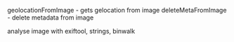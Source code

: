geolocationFromImage - gets gelocation from image
deleteMetaFromImage - delete metadata from image

analyse image with exiftool, strings, binwalk

